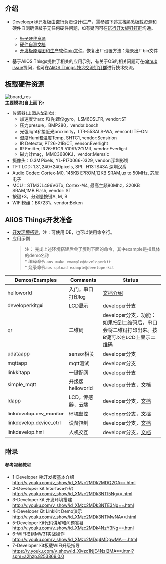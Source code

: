 ## 介绍
* Develoeprkit开发板由[诺行](http://www.notioni.com)负责设计/生产，需参照下述文档熟悉板载资源和硬件自测确保板子无任何硬件问题，如有疑问可在[诺行开发板钉钉群](https://i.imgur.com/rqjjjA0.jpg)沟通。  
    * [板子硬件资源](https://github.com/alibaba/AliOS-Things/wiki/AliOS-Things-Developer-Kit-Hardware-Guide)  
    * [硬件自测文档](https://github.com/alibaba/AliOS-Things/wiki/AliOS-Things-Developer-Kit-User-Basic-Operation-Guide)
    * [开发板原理图和生产软件bin文件](http://www.notioni.com/#/source)，恢复出厂设置方法：烧录出厂bin文件  

* 基于AliOS Things提供了相关的应用示例，有关于OS的相关问题可在[github issue](https://github.com/alibaba/AliOS-Things/issues)提问，也可在[AliOS Things 技术交流钉钉群](https://img.alicdn.com/tfs/TB1wjmehmzqK1RjSZFjXXblCFXa-877-1268.jpg)进行技术交流。

## 板载硬件资源
![board_res](https://img.alicdn.com/tfs/TB17oEJgQvoK1RjSZFNXXcxMVXa-674-508.png)  
**主要模块(自上而下):**
* 传感器(上图从左到右):
     - 加速度计acc 和 陀螺仪gyro，LSM6DSLTR, vendor:ST
     - 压力presure，BMP280，vendor:bosch
     - 光强light和接近光proximity，LTR-553ALS-WA, vendor:LITE-ON
     - 湿度Humi和温度Temp, SHTC1, vendor:Sensirion
     - IR Detector, PT26-21B/CT, vendor:Everlight 
     - IR Emitter, IR26-61C/L510/R/2G(MI), vendor:Everlight 
     - 磁力计mag，MMC3680KJ，vendor:Memsic
* 摄像头：0.3M Pixels, YL-F170066-0329, vendor:深圳影领  
* TFT LCD: 1.3', 240*240pixels, SPI，H13TS43A 深圳汉禹  
* Audio Codec:  Cortex-M0, 145KB EPROM,12KB SRAM,up to 50MHz, 芯唐电子  
* MCU：STM32L496VGTx, Cortex-M4, 最高主频80Mhz，320KB SRAM,1MB Flash, vendor: ST  
* 按键*3，分别是按键A, M, B
* WIFI模组：BK7231。vendor:Beken  

## AliOS Things开发准备
* [开发环境搭建](https://linkdevelop.aliyun.com/device-doc#dev-prepare.html)，注：可使用IDE，也可以使用命令行。
* 应用示例
    >注：
     完成上述环境搭建后会了解到下面的命令，其中example是指具体的demo名称  
      * 编译命令 `aos make example@developerkit`   
      * 烧录命令`aos upload example@developerkit`    


| **Demos/Examples** | **Comments** | **Status** |
| --------       | -------- | -------- |
| helloworld       | 入门，串口打印log | [文档介绍](https://github.com/alibaba/AliOS-Things/tree/developer/example/helloworld) |
| developerkitgui       | LCD显示 | developer分支 |
| qr               | 二维码     | developer分支，功能：如果扫到二维码后，串口会将二维码打印出来。按B键可以在LCD上显示二维码    |
| udataapp               | sensor相关     | developer分支     |
| mqttapp               | mqtt测试    | developer分支     |
| linkkitapp      | 一键配网  | developer分支  |
| simple_mqtt               | 升级版helloworld     | developer分支，[文档](https://linkdevelop.aliyun.com/device-doc#aos-helloworld.html)     |
| ldapp      | LCD，传感器，云端  | developer分支，[文档](https://github.com/alibaba/AliOS-Things/tree/developer/example/ldapp/README.md)  |
| linkdevelop.env_monitor | 环境监控   | developer分支，[文档](https://linkdevelop.aliyun.com/device-doc#aos-env_monitor.html)  |
| linkdevelop.device_ctrl | 设备控制  | developer分支，[文档](https://linkdevelop.aliyun.com/device-doc#aos-device_control.html)  |
| linkdevelop.hmi  | 人机交互  | developer分支，[文档](https://linkdevelop.aliyun.com/device-doc#aos-hmi.html)  |


## 附录
#### 参考视频教程

* 1-Developer Kit开发板基本介绍	http://v.youku.com/v_show/id_XMzc2MDk2MDQ2OA==.html
* 2-Developer Kit Interface介绍	http://v.youku.com/v_show/id_XMzc2MDk3NTI5Ng==.html
* 3-Developer Kit 开发环境搭建 http://v.youku.com/v_show/id_XMzc2MDk3NTE3Ng==.html
* 4-Developer Kit LinkKit Demo演示	http://v.youku.com/v_show/id_XMzc2MDk3NTMwNA==.html
* 5-Developer Kit代码讲解和问题答疑	http://v.youku.com/v_show/id_XMzc2MDk4NzY3Ng==.html
* 6-WIFI模组MW31实战操作	http://v.youku.com/v_show/id_XMzc2MDg4MDgwMA==.html
* 7-Developer Kit板载WIFI升级指导	https://v.youku.com/v_show/id_XMzc1NjE4NzI2MA==.html?spm=a2hzp.8253869.0.0   
 